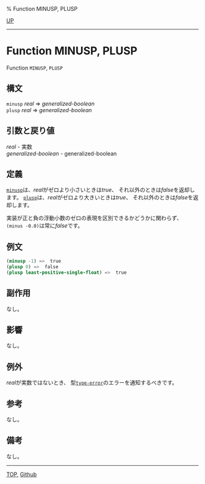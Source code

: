 % Function MINUSP, PLUSP

[UP](12.2.html)  

---

# Function **MINUSP, PLUSP**


Function `MINUSP`, `PLUSP`


## 構文

`minusp` *real* => *generalized-boolean*  
`plusp` *real* => *generalized-boolean*


## 引数と戻り値

*real* - 実数  
*generalized-boolean* - generalized-boolean


## 定義

[`minusp`](12.2.minusp.html)は、*real*がゼロより小さいときは*true*、
それ以外のときは*false*を返却します。
[`plusp`](12.2.minusp.html)は、*real*がゼロより大きいときは*true*、
それ以外のときは*false*を返却します。

実装が正と負の浮動小数のゼロの表現を区別できるかどうかに関わらず、
`(minus -0.0)`は常に*false*です。


## 例文

```lisp
(minusp -1) =>  true
(plusp 0) =>  false
(plusp least-positive-single-float) =>  true
```


## 副作用

なし。


## 影響

なし。


## 例外

*real*が実数ではないとき、
型[`type-error`](4.4.type-error.html)のエラーを通知するべきです。


## 参考

なし。


## 備考

なし。


---
[TOP](index.html),  [Github](https://github.com/nptcl/npt-japanese)

